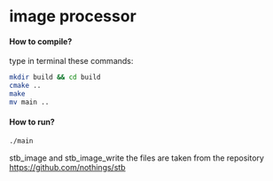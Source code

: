 image processor
===

#### How to compile?

type in terminal these commands:

```bash
mkdir build && cd build
cmake .. 
make
mv main ..
```

#### How to run?
```bash
./main
```

stb_image and stb_image_write the files are taken from the repository https://github.com/nothings/stb
